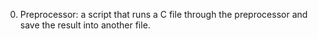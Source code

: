 0. Preprocessor: a script that runs a C file through the preprocessor and save the result into another file.
